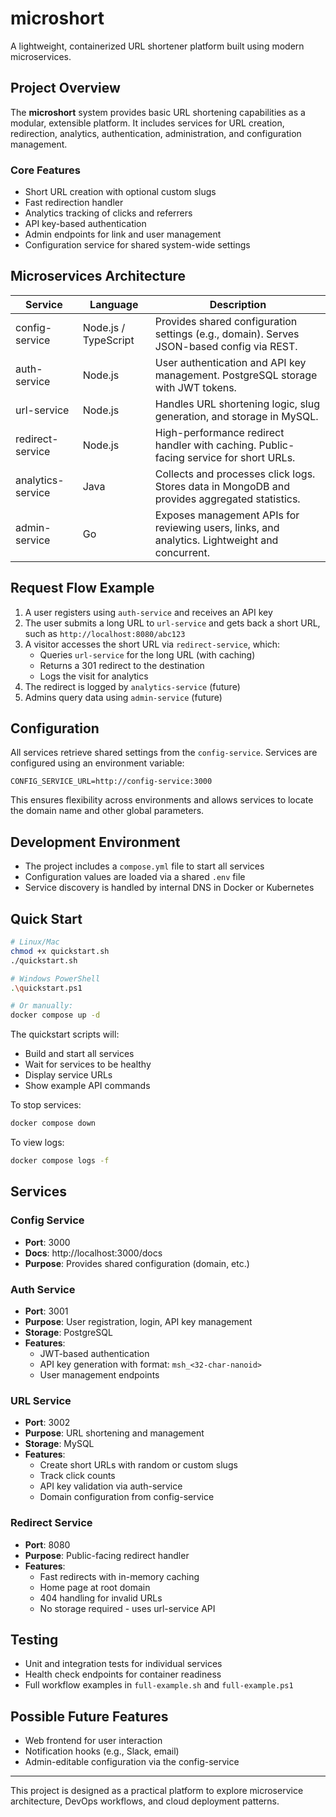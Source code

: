 # microshort

A lightweight, containerized URL shortener platform built using modern microservices.

## Project Overview

The **microshort** system provides basic URL shortening capabilities as a modular, extensible platform. It includes services for URL creation, redirection, analytics, authentication, administration, and configuration management.

### Core Features

* Short URL creation with optional custom slugs
* Fast redirection handler
* Analytics tracking of clicks and referrers
* API key-based authentication
* Admin endpoints for link and user management
* Configuration service for shared system-wide settings

## Microservices Architecture

| Service           | Language             | Description                                                                                      |
| ----------------- | -------------------- | ------------------------------------------------------------------------------------------------ |
| config-service    | Node.js / TypeScript | Provides shared configuration settings (e.g., domain). Serves JSON-based config via REST.        |
| auth-service      | Node.js              | User authentication and API key management. PostgreSQL storage with JWT tokens.                  |
| url-service       | Node.js              | Handles URL shortening logic, slug generation, and storage in MySQL.                             |
| redirect-service  | Node.js              | High-performance redirect handler with caching. Public-facing service for short URLs.            |
| analytics-service | Java                 | Collects and processes click logs. Stores data in MongoDB and provides aggregated statistics.    |
| admin-service     | Go                   | Exposes management APIs for reviewing users, links, and analytics. Lightweight and concurrent.   |

## Request Flow Example

1. A user registers using `auth-service` and receives an API key
2. The user submits a long URL to `url-service` and gets back a short URL, such as `http://localhost:8080/abc123`
3. A visitor accesses the short URL via `redirect-service`, which:
   - Queries `url-service` for the long URL (with caching)
   - Returns a 301 redirect to the destination
   - Logs the visit for analytics
4. The redirect is logged by `analytics-service` (future)
5. Admins query data using `admin-service` (future)

## Configuration

All services retrieve shared settings from the `config-service`. Services are configured using an environment variable:

```env
CONFIG_SERVICE_URL=http://config-service:3000
```

This ensures flexibility across environments and allows services to locate the domain name and other global parameters.

## Development Environment

* The project includes a `compose.yml` file to start all services
* Configuration values are loaded via a shared `.env` file
* Service discovery is handled by internal DNS in Docker or Kubernetes

## Quick Start

```bash
# Linux/Mac
chmod +x quickstart.sh
./quickstart.sh

# Windows PowerShell
.\quickstart.ps1

# Or manually:
docker compose up -d
```

The quickstart scripts will:
- Build and start all services
- Wait for services to be healthy
- Display service URLs
- Show example API commands

To stop services:
```bash
docker compose down
```

To view logs:
```bash
docker compose logs -f
```

## Services

### Config Service
- **Port**: 3000
- **Docs**: http://localhost:3000/docs
- **Purpose**: Provides shared configuration (domain, etc.)

### Auth Service
- **Port**: 3001
- **Purpose**: User registration, login, API key management
- **Storage**: PostgreSQL
- **Features**:
  - JWT-based authentication
  - API key generation with format: `msh_<32-char-nanoid>`
  - User management endpoints

### URL Service
- **Port**: 3002
- **Purpose**: URL shortening and management
- **Storage**: MySQL
- **Features**:
  - Create short URLs with random or custom slugs
  - Track click counts
  - API key validation via auth-service
  - Domain configuration from config-service

### Redirect Service
- **Port**: 8080
- **Purpose**: Public-facing redirect handler
- **Features**:
  - Fast redirects with in-memory caching
  - Home page at root domain
  - 404 handling for invalid URLs
  - No storage required - uses url-service API

## Testing

* Unit and integration tests for individual services
* Health check endpoints for container readiness
* Full workflow examples in `full-example.sh` and `full-example.ps1`

## Possible Future Features

* Web frontend for user interaction
* Notification hooks (e.g., Slack, email)
* Admin-editable configuration via the config-service

---

This project is designed as a practical platform to explore microservice architecture, DevOps workflows, and cloud deployment patterns.
